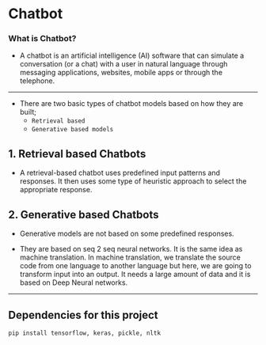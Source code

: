 # Chatbot

### What is Chatbot? 

* A chatbot is an artificial intelligence (AI) software that can simulate a conversation (or a chat) with a user in natural language through messaging applications, websites, mobile apps or through the telephone.

---

* There are two basic types of chatbot models based on how they are built; 
    - ``Retrieval based`` 
    - ``Generative based models``

## 1. Retrieval based Chatbots
* A retrieval-based chatbot uses predefined input patterns and responses. It then uses some type of heuristic approach to select the appropriate response.

## 2. Generative based Chatbots
* Generative models are not based on some predefined responses.

* They are based on seq 2 seq neural networks. It is the same idea as machine translation. In machine translation, we translate the source code from one language to another language but here, we are going to transform input into an output. It needs a large amount of data and it is based on Deep Neural networks.

---
## Dependencies for this project
```pip install tensorflow, keras, pickle, nltk```
